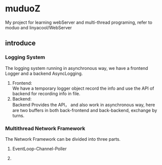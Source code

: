 # muduoZ
My project for learning webServer and multi-thread programing, refer to moduo and linyacool/WebServer


## introduce
### Logging System
The logging system running in asynchronous way, we have a frontend Logger and a backend AsyncLogging.
1. Frontend:  
We have a temporary logger object record the info and use the API of backend for recording info in file.
2. Backend:   
Backend Provides the API， and also work in asynchronous way, here are two buffers in both back-frontend and back-backend, exchange by turns.  

### Multithread Network Framework  
The Network Framework can be divided into three parts.
1. EventLoop-Channel-Poller


2. 
